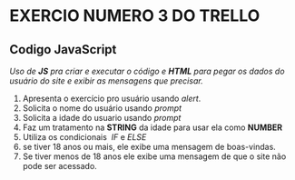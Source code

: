 # **EXERCIO NUMERO 3 DO TRELLO**
## Codigo JavaScript 

_Uso de **JS** pra criar e executar o código e **HTML** para pegar os dados do usuário do site e exibir as mensagens que precisar._
1. Apresenta o exercício pro usuário usando _alert_.
2. Solicita o nome do usuário usando _prompt_
3. Solicita a idade do usuario usando _prompt_
4. Faz um tratamento na **STRING** da idade para usar ela como **NUMBER**
5. Utiliza os condicionais  _IF_ e _ELSE_ 
6. se tiver 18 anos ou mais, ele exibe uma mensagem de boas-vindas.
7. Se tiver menos de 18 anos ele exibe uma mensagem de que o site não pode ser acessado.